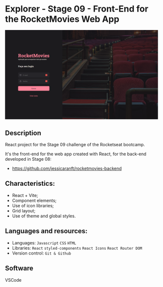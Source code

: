 # Explorer - Stage 09 - Front-End for the RocketMovies Web App

![preview](https://github.com/jessicaranft/rocketmovies-frontend/blob/main/.github/preview-signin.png)

## Description
React project for the Stage 09 challenge of the Rocketseat bootcamp.

It's the front-end for the web app created with React, for the back-end developed in Stage 08:
- https://github.com/jessicaranft/rocketmovies-backend

## Characteristics:
- React + Vite;
- Component elements;
- Use of icon libraries;
- Grid layout;
- Use of theme and global styles.

## Languages and resources:

- Languages: `Javascript` `CSS` `HTML`
- Libraries: `React` `styled-components` `React Icons` `React Router DOM`
- Version control: `Git & Github`

## Software

VSCode
